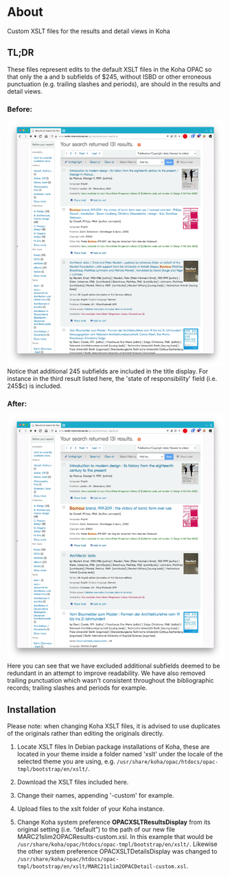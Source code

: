 # About
Custom XSLT files for the results and detail views in Koha
## TL;DR
These files represent edits to the default XSLT files in the Koha OPAC so that only the a and b subfields of $245, without ISBD or other erroneous punctuation (e.g. trailing slashes and periods), are should in the results and detail views.

### Before:
![Screenshot of results view before edits to the XSLT file](https://github.com/BI-Library/custom-koha-opac-xslt/blob/main/images/before.png "Before Screenshot")
Notice that additional 245 subfields are included in the title display. For instance in the third result listed here, the 'state of responsibility' field (i.e. 245$c) is included.

### After:
![Screenshot of results view after edits to the XSLT file](https://github.com/BI-Library/custom-koha-opac-xslt/blob/main/images/after.png "After screenshot")
Here you can see that we have excluded additional subfields deemed to be redundant in an attempt to improve readability. We have also removed trailing punctuation which wasn't consistent throughout the bibliographic records; trailing slashes and periods for example.

## Installation

Please note: when changing Koha XSLT files, it is advised to use duplicates of the originals rather than editing the originals directly.

1. Locate XSLT files
In Debian package installations of Koha, these are located in your theme inside a folder named 'xslt' under the locale of the selected theme you are using, e.g. `/usr/share/koha/opac/htdocs/opac-tmpl/bootstrap/en/xslt/`.

2. Download the XSLT files included here.

3. Change their names, appending '-custom' for example.

4. Upload files to the xslt folder of your Koha instance.

5. Change Koha system preference **OPACXSLTResultsDisplay** from its original setting (i.e. “default”) to the path of our new file MARC21slim2OPACResults-custom.xsl. In this example that would be `/usr/share/koha/opac/htdocs/opac-tmpl/bootstrap/en/xslt/`. Likewise the other system preference OPACXSLTDetailsDisplay was changed to `/usr/share/koha/opac/htdocs/opac-tmpl/bootstrap/en/xslt/MARC21slim2OPACDetail-custom.xsl`.

